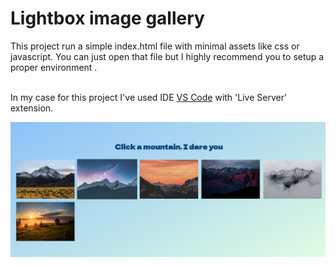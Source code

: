 # Lightbox image gallery

This project run a simple index.html file with minimal assets like css or javascript. You can just open that file but I highly recommend you to setup a proper environment . <br /> <br /> 

In my case for this project I've used IDE [VS Code](https://code.visualstudio.com/) with 'Live Server' extension.


![image alt](https://github.com/fusion-git/Lightbox-image-gallery/blob/9a472c0d65a454860ab45d758116c07f525afeda/Screenshot.png)
